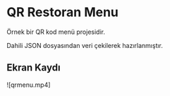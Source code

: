 # QR Restoran Menu

Örnek bir QR kod menü projesidir.

Dahili JSON dosyasından veri çekilerek hazırlanmıştır.

## Ekran Kaydı

![qrmenu.mp4]
